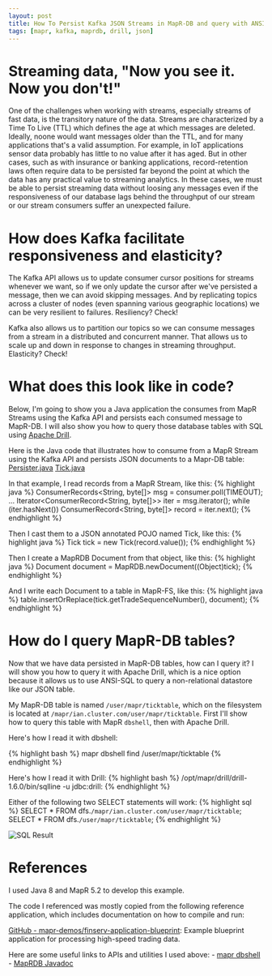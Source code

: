 ```yaml
---
layout: post
title: How To Persist Kafka JSON Streams in MapR-DB and query with ANSI-SQL using Apache Drill
tags: [mapr, kafka, maprdb, drill, json]
---
```


# Streaming data, "Now you see it. Now you don't!"

One of the challenges when working with streams, especially streams of fast data, is the transitory nature of the data. Streams are characterized by a Time To Live (TTL) which defines the age at which messages are deleted. Ideally, noone would want messages older than the TTL, and for many applications that's a valid assumption. For example, in IoT applications sensor data probably has little to no value after it has aged. But in other cases, such as with insurance or banking applications, record-retention laws often require data to be persisted far beyond the point at which the data has any practical value to streaming analytics. In these cases, we must be able to persist streaming data without loosing any messages even if the responsiveness of our database lags behind the throughput of our stream or our stream consumers suffer an unexpected failure.

# How does Kafka facilitate responsiveness and elasticity?

The Kafka API allows us to update consumer cursor positions for streams whenever we want, so if we only update the cursor after we've persisted a message, then we can avoid skipping messages. And by replicating topics across a cluster of nodes (even spanning various geographic locations) we can be very resilient to failures. Resiliency? Check!

Kafka also allows us to partition our topics so we can consume messages from a stream in a distributed and concurrent manner. That allows us to scale up and down in response to changes in streaming throughput. Elasticity? Check!

# What does this look like in code?

Below, I'm going to show you a Java application the consumes from MapR Streams using the Kafka API and persists each consumed message to MapR-DB. I will also show you how to query those database tables with SQL using [Apache Drill](https://drill.apache.org/).
 
Here is the Java code that illustrates how to consume from a MapR Stream using the Kafka API and persists JSON documents to a Mapr-DB table:
[Persister.java](https://gist.github.com/iandow/f6376264c2281d1c0e3a2485e86c9f23)
[Tick.java](https://gist.github.com/iandow/92d3276e50a7e77f41e69f5c69c8563b)

In that example, I read records from a MapR Stream, like this:
{% highlight java %}
ConsumerRecords<String, byte[]> msg = consumer.poll(TIMEOUT);
...
Iterator<ConsumerRecord<String, byte[]>> iter = msg.iterator();
while (iter.hasNext()) 
    ConsumerRecord<String, byte[]> record = iter.next();
{% endhighlight %}

Then I cast them to a JSON annotated POJO named Tick, like this:
{% highlight java %}
Tick tick = new Tick(record.value());
{% endhighlight %}

Then I create a MapRDB Document from that object, like this:
{% highlight java %}
Document document = MapRDB.newDocument((Object)tick);
{% endhighlight %}

And I write each Document to a table in MapR-FS, like this:
{% highlight java %}
table.insertOrReplace(tick.getTradeSequenceNumber(), document);
{% endhighlight %}

# How do I query MapR-DB tables?

Now that we have data persisted in MapR-DB tables, how can I query it?  I will show you how to query it with Apache Drill, which is a nice option because it allows us to use ANSI-SQL to query a non-relational datastore like our JSON table.

My MapR-DB table is named `/user/mapr/ticktable`, which on the filesystem is located at `/mapr/ian.cluster.com/user/mapr/ticktable`. First I'll show how to query this table with MapR `dbshell`, then with Apache Drill.

Here's how I read it with dbshell:

{% highlight bash %}
mapr dbshell
    find /user/mapr/ticktable
{% endhighlight %}

Here's how I read it with Drill:
{% highlight bash %} 
/opt/mapr/drill/drill-1.6.0/bin/sqlline -u jdbc:drill:
{% endhighlight %}

Either of the following two SELECT statements will work:
{% highlight sql %} 
SELECT * FROM dfs.`/mapr/ian.cluster.com/user/mapr/ticktable`;
SELECT * FROM dfs.`/user/mapr/ticktable`;
{% endhighlight %} 

![SQL Result](http://iandow.github.io/img/drill_query.png)

# References

I used Java 8 and MapR 5.2 to develop this example.
 
The code I referenced was mostly copied from the following reference application, which includes documentation on how to compile and run:

[GitHub - mapr-demos/finserv-application-blueprint](https://github.com/mapr-demos/finserv-application-blueprint): Example blueprint application for processing high-speed trading data. 
 
Here are some useful links to APIs and utilities I used above:
	- [mapr dbshell](http://maprdocs.mapr.com/home/MapR-DB/JSON_DB/getting_started_json_ojai_using_maprdb_shell.html)
	- [MapRDB Javadoc](http://maprdocs.mapr.com/apidocs/maprdb_json/51/com/mapr/db/MapRDB.html)
